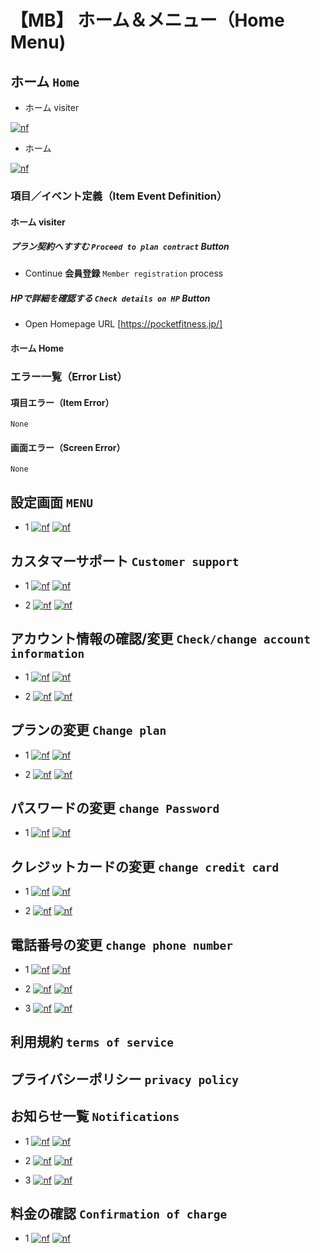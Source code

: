 # 【MB】 ホーム＆メニュー（Home Menu)

## **ホーム**  `Home`

- ホーム visiter 

[![nf](image\jp\mb\102mypage\ホームvisiter.png)]() 

- ホーム 

[![nf](image\jp\mb\102mypage\ホーム.png)]()

### 項目／イベント定義（Item Event Definition）

#### ホーム visiter 

##### プラン契約へすすむ  `Proceed to plan contract`  **Button**

- Continue **会員登録**  `Member registration` process

##### HPで詳細を確認する  `Check details on HP`  **Button**

- Open Homepage URL [https://pocketfitness.jp/]

#### ホーム Home 

### エラー一覧（Error List）

#### 項目エラー（Item Error）
`None`

#### 画面エラー（Screen Error）
`None`


## **設定画面**  `MENU`

- 1 [![nf](image\jp\mb\102mypage\設定画面.png)]() [![nf](image\en\mb\102mypage\setting.png)]()

## **カスタマーサポート**  `Customer support`

- 1 [![nf](image\jp\mb\102mypage\カスタマーサポート.png)]() [![nf](image\en\mb\102mypage\a.png)]()

- 2 [![nf](image\jp\mb\102mypage\カスタマーサポート-1.png)]() [![nf](image\en\mb\102mypage\a.png)]()

## **アカウント情報の確認/変更**  `Check/change account information`

- 1 [![nf](image\jp\mb\102mypage\アカウント情報の変更.png)]() [![nf](image\en\mb\102mypage\a.png)]()

- 2 [![nf](image\jp\mb\102mypage\アカウントの変更完了.png)]() [![nf](image\en\mb\102mypage\a.png)]()

## **プランの変更**  `Change plan`

- 1 [![nf](image\jp\mb\102mypage\アカウント情報の変更.png)]() [![nf](image\en\mb\102mypage\a.png)]()

- 2 [![nf](image\jp\mb\102mypage\アカウントの変更完了.png)]() [![nf](image\en\mb\102mypage\a.png)]()

## **パスワードの変更**  `change Password`

- 1 [![nf](image\jp\mb\102mypage\パスワードを変更する.png)]() [![nf](image\en\mb\102mypage\a.png)]()

## **クレジットカードの変更**  `change credit card`

- 1 [![nf](image\jp\mb\102mypage\クレジットカードの変更-1.png)]() [![nf](image\en\mb\102mypage\a.png)]()

- 2 [![nf](image\jp\mb\102mypage\クレジット登録.png)]() [![nf](image\en\mb\102mypage\a.png)]()

## **電話番号の変更**  `change phone number`

- 1 [![nf](image\jp\mb\102mypage\電話番号の変更.png)]() [![nf](image\en\mb\102mypage\a.png)]()

- 2 [![nf](image\jp\mb\102mypage\OTP.png)]() [![nf](image\en\mb\102mypage\a.png)]()

- 3 [![nf](image\jp\mb\102mypage\電話番号の成功.png)]() [![nf](image\en\mb\102mypage\a.png)]()

## **利用規約**  `terms of service`

## **プライバシーポリシー**  `privacy policy`

## **お知らせ一覧**  `Notifications`

- 1 [![nf](image\jp\mb\102mypage\Notifications.png)]() [![nf](image\en\mb\102mypage\a.png)]()

- 2 [![nf](image\jp\mb\102mypage\Notifications-1.png)]() [![nf](image\en\mb\102mypage\a.png)]()

- 3 [![nf](image\jp\mb\102mypage\Lessons.png)]() [![nf](image\en\mb\102mypage\a.png)]()

## **料金の確認**  `Confirmation of charge`

- 1 [![nf](image\jp\mb\102mypage\料金の確認はこちら.png)]() [![nf](image\en\mb\102mypage\a.png)]()